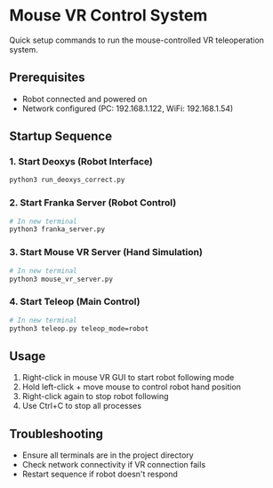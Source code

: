 # Mouse VR Control System

Quick setup commands to run the mouse-controlled VR teleoperation system.

## Prerequisites
- Robot connected and powered on
- Network configured (PC: 192.168.1.122, WiFi: 192.168.1.54)

## Startup Sequence

### 1. Start Deoxys (Robot Interface)
```bash
python3 run_deoxys_correct.py
```

### 2. Start Franka Server (Robot Control)
```bash
# In new terminal
python3 franka_server.py
```

### 3. Start Mouse VR Server (Hand Simulation)
```bash
# In new terminal
python3 mouse_vr_server.py
```

### 4. Start Teleop (Main Control)
```bash
# In new terminal
python3 teleop.py teleop_mode=robot
```

## Usage
1. Right-click in mouse VR GUI to start robot following mode
2. Hold left-click + move mouse to control robot hand position
3. Right-click again to stop robot following
4. Use Ctrl+C to stop all processes

## Troubleshooting
- Ensure all terminals are in the project directory
- Check network connectivity if VR connection fails
- Restart sequence if robot doesn't respond 